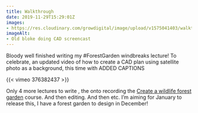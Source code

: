 ```yaml
---
title: Walkthrough
date: 2019-11-29T15:29:01Z
images:
- https://res.cloudinary.com/growdigital/image/upload/v1575041403/walkthrough-835437385.jpg
imageAlt:
- Old bloke doing CAD screencast
---
```


Bloody well finished writing my #ForestGarden windbreaks lecture! To celebrate, an updated video of how to create a CAD plan using satellite photo as a background, this time with ADDED CAPTIONS

{{< vimeo 376382437 >}}

Only 4 more lectures to write , the onto recording the [Create a wildlife forest garden](/course) course. And then editing. And then etc. I’m aiming for January to release this, I have a forest garden to design in December!
